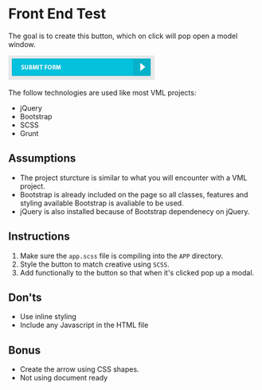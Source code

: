 # Front End Test

The goal is to create this button, which on click will pop open a model window. 

![image](assets/button.jpg)

The follow technologies are used like most VML projects:

* jQuery
* Bootstrap
* SCSS
* Grunt

## Assumptions 


* The project sturcture is similar to what you will encounter with a VML project. 
* Bootstrap is already included on the page so all classes, features and styling available Bootstrap is avaliable to be used. 
* jQuery is also installed because of Bootstrap dependenecy on jQuery.


## Instructions 

1. Make sure the `app.scss` file is compiling into the `APP` directory. 
2. Style the button to match creative using `SCSS`. 
3. Add functionally to the button so that when it's clicked pop up a modal. 


## Don'ts

* Use inline styling
* Include any Javascript in the HTML file


## Bonus

* Create the arrow using CSS shapes. 
* Not using document ready


